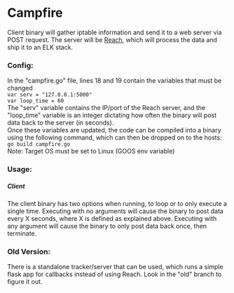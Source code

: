 # Campfire
Client binary will gather iptable information and send it to a web server via POST request.  The server will be [Reach](https://github.com/degenerat3/reach), which will process the data and ship it to an ELK stack.

### Config:
In the "campfire.go" file, lines 18 and 19 contain the variables that must be changed  
`var serv = "127.0.0.1:5000"`  
`var loop_time = 60`  
The "serv" variable contains the IP/port of the Reach server, and the "loop_time" variable is an integer dictating how often the binary will post data back to the server (in seconds).    
Once these variables are updated, the code can be compiled into a binary using the following command, which can then be dropped on to the hosts:  
`go build campfire.go`  
Note: Target OS must be set to Linux (GOOS env variable)


### Usage:
##### Client
The client binary has two options when running, to loop or to only execute a single time.  Executing with no arguments will cause the binary to post data every X seconds, where X is defined as explained above. Executing with any argument will cause the binary to only post data back once, then terminate.  

### Old Version:
There is a standalone tracker/server that can be used, which runs a simple flask app for callbacks instead of using Reach.  Look in the "old" branch to figure it out.
